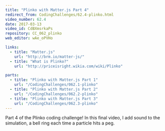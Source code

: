 ```yaml
---
title: "Plinko with Matter.js Part 4"
redirect_from: CodingChallenges/62.4-plinko.html
video_number: 62.4
date: 2017-03-13
video_id: CdBXmsrkaPs
repository: CC_062_plinko
web_editor: wAe_oPVHo

links:
  - title: "Matter.js"
    url: "http://brm.io/matter-js/"
  - title: "What is Plinko?"
    url: "http://priceisright.wikia.com/wiki/Plinko"

parts:
  - title: "Plinko with Matter.js Part 1"
    url: "/CodingChallenges/062.1-plinko"
  - title: "Plinko with Matter.js Part 2"
    url: "/CodingChallenges/062.2-plinko"
  - title: "Plinko with Matter.js Part 3"
    url: "/CodingChallenges/062.3-plinko"
---
```


Part 4 of the Plinko coding challenge! In this final video, I add sound to the simulation, a bell ring each time a particle hits a peg.
